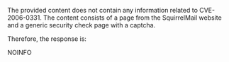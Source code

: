 The provided content does not contain any information related to CVE-2006-0331. The content consists of a page from the SquirrelMail website and a generic security check page with a captcha.

Therefore, the response is:

NOINFO